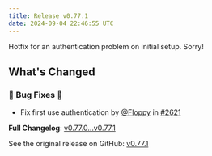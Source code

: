 ```yaml
---
title: Release v0.77.1
date: 2024-09-04 22:46:55 UTC
---
```

Hotfix for an authentication problem on initial setup. Sorry!

## What's Changed
### 🐛 Bug Fixes 🐛
* Fix first use authentication by [@Floppy](https://github.com/Floppy) in [#2621](https://github.com/manyfold3d/manyfold/pull/2621)


**Full Changelog**: [v0.77.0...v0.77.1](https://github.com/manyfold3d/manyfold/compare/v0.77.0...v0.77.1)

See the original release on GitHub: [v0.77.1](https://github.com/manyfold3d/manyfold/releases/tag/v0.77.1)
